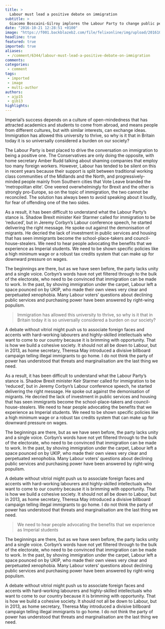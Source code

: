 ```yaml
---
title: >
  Labour must lead a positive debate on immigration
subtitle: >
  Giacomo Boscaini-Gilroy implores the Labour Party to change public perception of immigration
date: "2016-10-21 12:28:51 +0100"
image: "https://f001.backblazeb2.com/file/felixonline/img/upload/201610211428-ajp15-Screen Shot 2016-10-21 at 14.28.09.png"
headline: true
featured: true
imported: true
aliases:
 - /comment/6344/labour-must-lead-a-positive-debate-on-immigration
comments:
categories:
 - comment
tags:
 - imported
 - image
 - multi-author
authors:
 - ajp15
 - gib13
highlights:
---
```


Imperial’s success depends on a culture of open-mindedness that has attracted academics and students to come from abroad, and means people from different cultures, but with similar interests, can exchange ideas. Immigration has allowed this university to thrive, so why is it that in Britain today it is so universally considered a burden on our society?

The Labour Party is best placed to drive the conversation on immigration to being a positive one. The Conservatives are only doing the opposite, with home secretary Amber Rudd talking about shaming companies that employ too many foreign workers. However, Labour has tended to be silent on this in recent years because their support is split between traditional working class communities of the Midlands and the North, and progressively-minded people mainly from Southern cities that Vote Leave branded the ‘metropolitan elite’. One veered overwhelmingly for Brexit and the other is strongly pro-Europe, so on the topic of immigration, the two cannot be reconciled. The solution has always been to avoid speaking about it loudly, for fear of offending one of the two sides.

As a result, it has been difficult to understand what the Labour Party’s stance is. Shadow Brexit minister Keir Starmer called for immigration to be ‘reduced’, but in Jeremy Corbyn’s Labour conference speech, he started delivering the right message. He spoke out against the demonisation of migrants. He decried the lack of investment in public services and housing that has seen immigrants become the school-place-takers and council-house-stealers. We need to hear people advocating the benefits that we experience as Imperial students. We need to be shown specific policies like a high minimum wage or a robust tax credits system that can make up for downward pressure on wages.

The beginnings are there, but as we have seen before, the party lacks unity and a single voice. Corbyn’s words have not yet filtered through to the bulk of the electorate, who need to be convinced that immigration can be made to work. In the past, by shoving immigration under the carpet, Labour left a space pounced on by UKIP, who made their own views very clear and perpetuated xenophobia. Many Labour voters’ questions about declining public services and purchasing power have been answered by right-wing populism.

> Immigration has allowed this university to thrive, so why is it that in Britain today it is so universally considered a burden on our society?

A debate without vitriol might push us to associate foreign faces and accents with hard-working labourers and highly-skilled intellectuals who want to come to our country because it is brimming with opportunity. That is how we build a cohesive society. It should not all be down to Labour, but in 2013, as home secretary, Theresa May introduced a divisive billboard campaign telling illegal immigrants to go home. I do not think the party of power has understood that threats and marginalisation are the last thing we need.

As a result, it has been difficult to understand what the Labour Party’s stance is. Shadow Brexit minister Keir Starmer called for immigration to be ‘reduced’, but in Jeremy Corbyn’s Labour conference speech, he started delivering the right message. He spoke out against the demonisation of migrants. He decried the lack of investment in public services and housing that has seen immigrants become the school-place-takers and council-house-stealers. We need to hear people advocating the benefits that we experience as Imperial students. We need to be shown specific policies like a high minimum wage or a robust tax credits system that can make up for downward pressure on wages.

The beginnings are there, but as we have seen before, the party lacks unity and a single voice. Corbyn’s words have not yet filtered through to the bulk of the electorate, who need to be convinced that immigration can be made to work. In the past, by shoving immigration under the carpet, Labour left a space pounced on by UKIP, who made their own views very clear and perpetuated xenophobia. Many Labour voters’ questions about declining public services and purchasing power have been answered by right-wing populism.

A debate without vitriol might push us to associate foreign faces and accents with hard-working labourers and highly-skilled intellectuals who want to come to our country because it is brimming with opportunity. That is how we build a cohesive society. It should not all be down to Labour, but in 2013, as home secretary, Theresa May introduced a divisive billboard campaign telling illegal immigrants to go home. I do not think the party of power has understood that threats and marginalisation are the last thing we need.

> We need to hear people advocating the benefits that we experience as Imperial students

The beginnings are there, but as we have seen before, the party lacks unity and a single voice. Corbyn’s words have not yet filtered through to the bulk of the electorate, who need to be convinced that immigration can be made to work. In the past, by shoving immigration under the carpet, Labour left a space pounced on by UKIP, who made their own views very clear and perpetuated xenophobia. Many Labour voters’ questions about declining public services and purchasing power have been answered by right-wing populism.

A debate without vitriol might push us to associate foreign faces and accents with hard-working labourers and highly-skilled intellectuals who want to come to our country because it is brimming with opportunity. That is how we build a cohesive society. It should not all be down to Labour, but in 2013, as home secretary, Theresa May introduced a divisive billboard campaign telling illegal immigrants to go home. I do not think the party of power has understood that threats and marginalisation are the last thing we need.
